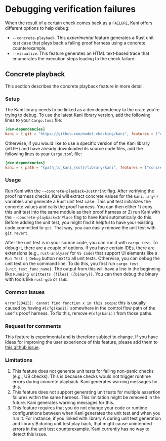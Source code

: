 # Debugging verification failures

When the result of a certain check comes back as a `FAILURE`,
Kani offers different options to help debug:
* `--concrete-playback`. This _experimental_ feature generates a Rust unit test case that plays back a failing
proof harness using a concrete counterexample.
* `--visualize`. This feature generates an HTML text-based trace that
enumerates the execution steps leading to the check failure.

## Concrete playback

This section describes the concrete playback feature in more detail.

### Setup

The Kani library needs to be linked as a dev dependency to the crate you're trying to debug.
To use the latest Kani library version, add the following lines to your `Cargo.toml` file:
```toml
[dev-dependencies]
kani = { git = "https://github.com/model-checking/kani", features = ["concrete_playback"] }
```
Otherwise, if you would like to use a specific version of the Kani library (v0.9+) and have already downloaded its source code files,
add the following lines to your `Cargo.toml` file:
```toml
[dev-dependencies]
kani = { path = "{path_to_kani_root}/library/kani", features = ["concrete_playback"] }
```

### Usage

Run Kani with the `--concrete-playback=JustPrint` flag.
After verifying the proof harness checks, Kani will extract concrete values for the `kani::any()` variables
and generate a Rust unit test case.
This unit test initializes the concrete values and calls the proof harness.
You can then either 1) copy this unit test into the same module as their proof harness or
2) run Kani with the `--concrete-playback=InPlace` flag to have Kani automatically do this.
Before adding the unit test, you might find it helpful to have your existing code committed to `git`.
That way, you can easily remove the unit test with `git revert`.

After the unit test is in your source code, you can run it with `cargo test`.
To debug it, there are a couple of options.
If you have certain IDEs, there are extensions (e.g., `rust-analyzer` for `VS Code`)
that support UI elements like a `Run Test | Debug` button next to all unit tests.
Otherwise, you can debug the unit test on the command line.
To do this, you first run `cargo test {unit_test_func_name}`.
The output from this will have a line in the beginning like `Running unittests {files} ({binary})`.
You can then debug the binary with tools like `rust-gdb` or `lldb`.

### Common issues

`error[E0425]: cannot find function x in this scope`:
this is usually caused by having `#[cfg(kani)]` somewhere in the control flow path of the user's proof harness.
To fix this, remove `#[cfg(kani)]` from those paths.

### Request for comments

This feature is experimental and is therefore subject to change.
If you have ideas for improving the user experience of this feature,
please add them to [this github issue](https://github.com/model-checking/kani/issues/1536).

### Limitations 

1. This feature does not generate unit tests for failing non-panic checks (e.g., UB checks).
This is because checks would not trigger runtime errors during concrete playback.
Kani generates warning messages for this.
2. This feature does not support generating unit tests for multiple assertion failures within the same harness.
This limitation might be removed in the future.
Kani generates warning messages for this.
3. This feature requires that you do not change your code or runtime configurations between when Kani generates the unit test and when you run it.
For instance, if you linked with library A during unit test generation and library B during unit test play back,
that might cause unintended errors in the unit test counterexample.
Kani currently has no way to detect this issue.
